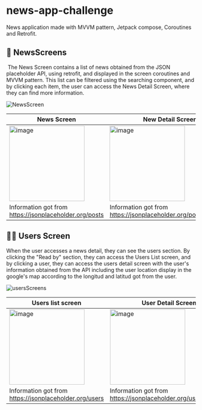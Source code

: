 # news-app-challenge
News application made with MVVM pattern, Jetpack compose, Coroutines and Retrofit.

## 📰 NewsScreens 
 The News Screen contains a list of news obtained from the JSON placeholder API, using retrofit, and displayed in the screen coroutines and MVVM pattern. This list can be filtered using the searching component, and by clicking each item, the user can access the News Detail Screen, where they can find more information.

 ![NewsScreen](https://github.com/CarolinaChavezDavid/news-app-challenge/assets/77591347/7023323d-c022-4697-bbbd-5a6aaa327051)




 |  **News Screen** |  **New Detail Screen** |
|---|---|
|  <img width="200" alt="image" src="https://github.com/CarolinaChavezDavid/news-app-challenge/assets/77591347/92ecdf1f-1ee5-4ea6-b2a3-60235f5d78fa">  | <img width="200" alt="image" src="https://github.com/CarolinaChavezDavid/news-app-challenge/assets/77591347/7e348628-f4bc-456c-939c-e344920a9167">  |
| Information got from https://jsonplaceholder.org/posts  | Information got from https://jsonplaceholder.org/posts/$newsId  |



## 🙆‍♀️ Users Screen 
When the user accesses a news detail, they can see the users section. By clicking the "Read by" section, they can access the Users List screen, and by clicking a user, they can access the users detail screen with the user's information obtained from the API including the user location display in the google's map according to the longitud and latitud got from the user.

![usersScreens](https://github.com/CarolinaChavezDavid/news-app-challenge/assets/77591347/79158a2a-b5d0-4c38-8d92-2dc23c831028)


   |  **Users list screen** |  **User Detail Screen** |
|---|---|
|  <img width="200" alt="image" src="https://github.com/CarolinaChavezDavid/news-app-challenge/assets/77591347/729b37d9-e802-42e5-b05f-3ac215449091">  | <img width="200" alt="image" src="https://github.com/CarolinaChavezDavid/news-app-challenge/assets/77591347/8b63137b-bc3e-4508-9a14-c587cc6ae1aa">  |
|Information got from https://jsonplaceholder.org/users | Information got from https://jsonplaceholder.org/users/$userId  |


   
